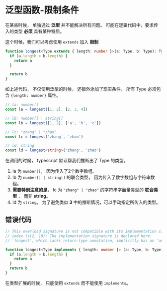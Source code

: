# 泛型函数-限制条件

在某些时候， 单独通过 **泛型** 并不能解决所有问题。
可能在逻辑代码中，要求传入的类型 **必须** 具有某种特质。

这个时候，我们可以考虑使用 `extends` 加入 **限制** 

```ts
function longest<Type extends { length: number }>(a: Type, b: Type): Type {
  if (a.length > b.length) {
    return a
  }

  return b
}
```

如上述代码， 不仅使用泛型的时候， 还额外添加了现实条件， 所有 Type 必须包含 `{length: number}` 属性。

```ts
// la: number[]
const la = longest([1, 2], [2, 3, 4])

// lb: number[] | string[]
const lb = longest([1, 2], ['a', 'b', 'c'])

// lc: "zhang" | "zhao"
const lc = longest('zhang', 'zhao')

// ld: string
const ld = longest<string>('zhang', 'zhao')
```

在调用的时候， typescript 默认帮我们推断出了 Type 的类型。
1. la 为 `number[]`， 因为传入了2个数字数组。
2. lb 为 `number[] | string[]` 的联合类型， 因为传入了数字数组与字符串数组。
3. **需要特别注意的是**， lc 为 `"zhang" | "zhao"` 的字符串字面量类型的 **联合类型** ， 而非 **string**。
4. ld 为 `string`。 为了避免类似 **3** 中的推断情况，可以手动指定所传入的类型。


## 错误代码

```ts
// This overload signature is not compatible with its implementation signature.ts(2394)
// index.ts(2, 10): The implementation signature is declared here.
// 'longest', which lacks return-type annotation, implicitly has an 'any' return type.ts(7010)

function longest<Type implements { length: number }> (a: Type, b: Type): Type {
  if (a.length > b.length) {
    return a
  }
  return b
}
```

在类型扩展的时候， 只能使用 `extends` 而不能使用 `implements`。
